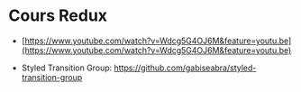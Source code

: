# Cours Redux

- [https://www.youtube.com/watch?v=Wdcg5G4OJ6M&feature=youtu.be](https://www.youtube.com/watch?v=Wdcg5G4OJ6M&feature=youtu.be)

- Styled Transition Group: https://github.com/gabiseabra/styled-transition-group
